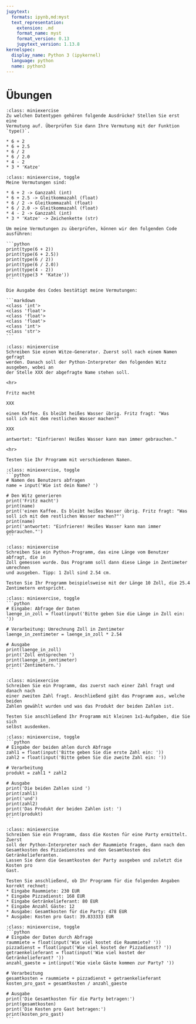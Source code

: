 ```yaml
---
jupytext:
  formats: ipynb,md:myst
  text_representation:
    extension: .md
    format_name: myst
    format_version: 0.13
    jupytext_version: 1.13.8
kernelspec:
  display_name: Python 3 (ipykernel)
  language: python
  name: python3
---
```


# Übungen

```{admonition} Übung 2.1
:class: miniexercise
Zu welchen Datentypen gehören folgende Ausdrücke? Stellen Sie erst eine
Vermutung auf. Überprüfen Sie dann Ihre Vermutung mit der Funktion `type()`.

* 6 + 2
* 6 + 2.5
* 6 / 2
* 6 / 2.0
* 4 - 2
* 3 * 'Katze'
```

````{admonition} Lösung
:class: miniexercise, toggle
Meine Vermutungen sind:

* 6 + 2 -> Ganzzahl (int)
* 6 + 2.5 -> Gleitkommazahl (float)
* 6 / 2 -> Gleitkommazahl (float)
* 6 / 2.0 -> Gleitkommazahl (float)
* 4 - 2 -> Ganzzahl (int)
* 3 * 'Katze' -> Zeichenkette (str)

Um meine Vermutungen zu überprüfen, können wir den folgenden Code ausführen:

```python
print(type(6 + 2))
print(type(6 + 2.5))
print(type(6 / 2))
print(type(6 / 2.0))
print(type(4 - 2))
print(type(3 * 'Katze'))
```

Die Ausgabe des Codes bestätigt meine Vermutungen:

```markdown
<class 'int'>
<class 'float'>
<class 'float'>
<class 'float'>
<class 'int'>
<class 'str'>
```
````

```{admonition} Übung 2.2
:class: miniexercise
Schreiben Sie einen Witze-Generator. Zuerst soll nach einem Namen gefragt
werden. Danach soll der Python-Interpreter den folgenden Witz ausgeben, wobei an
der Stelle XXX der abgefragte Name stehen soll.

<hr>

Fritz macht 

XXX 

einen Kaffee. Es bleibt heißes Wasser übrig. Fritz fragt: "Was
soll ich mit dem restlichen Wasser machen?" 

XXX 

antwortet: "Einfrieren! Heißes Wasser kann man immer gebrauchen."

<hr> 

Testen Sie Ihr Programm mit verschiedenen Namen.
```

````{admonition} Lösung
:class: miniexercise, toggle
```python
# Namen des Benutzers abfragen
name = input('Wie ist dein Name? ')

# Den Witz generieren
print('Fritz macht')
print(name)
print('einen Kaffee. Es bleibt heißes Wasser übrig. Fritz fragt: "Was soll ich mit dem restlichen Wasser machen?"')
print(name)
print('antwortet: "Einfrieren! Heißes Wasser kann man immer gebrauchen."')
```
````

```{admonition} Übung 2.3
:class: miniexercise
Schreiben Sie ein Python-Programm, das eine Länge vom Benutzer abfragt, die in
Zoll gemessen wurde. Das Programm soll dann diese Länge in Zentimeter umrechnen
und ausgeben. Tipp: 1 Zoll sind 2.54 cm.

Testen Sie Ihr Programm beispielsweise mit der Länge 10 Zoll, die 25.4
Zentimetern entspricht. 
```

````{admonition} Lösung
:class: miniexercise, toggle
```python
# Eingabe: Abfrage der Daten
laenge_in_zoll = float(input('Bitte geben Sie die Länge in Zoll ein: '))

# Verarbeitung: Umrechnung Zoll in Zentimeter
laenge_in_zentimeter = laenge_in_zoll * 2.54

# Ausgabe
print(laenge_in_zoll)
print('Zoll entsprechen ')
print(laenge_in_zentimeter)
print('Zentimetern.')
```
````

```{admonition} Übung 2.4
:class: miniexercise
Schreiben Sie ein Programm, das zuerst nach einer Zahl fragt und danach nach
einer zweiten Zahl fragt. Anschließend gibt das Programm aus, welche beiden
Zahlen gewählt wurden und was das Produkt der beiden Zahlen ist.

Testen Sie anschließend Ihr Programm mit kleinen 1x1-Aufgaben, die Sie sich
selbst ausdenken.
```

````{admonition} Lösung
:class: miniexercise, toggle
```python
# Eingabe der beiden ahlen durch Abfrage
zahl1 = float(input('Bitte geben Sie die erste Zahl ein: '))
zahl2 = float(input('Bitte geben Sie die zweite Zahl ein: '))

# Verarbeitung
produkt = zahl1 * zahl2

# Ausgabe
print('Die beiden Zahlen sind ')
print(zahl1)
print('und')
print(zahl2)
print('Das Produkt der beiden Zahlen ist: ')
print(produkt)
```
````

```{admonition} Übung 2.5
:class: miniexercise
Schreiben Sie ein Programm, dass die Kosten für eine Party ermittelt. Zuerst
soll der Python-Interpreter nach der Raummiete fragen, dann nach den
Gesamtkosten des Pizzadienstes und den Gesamtkosten des Getränkelieferanten.
Lassen Sie dann die Gesamtkosten der Party ausgeben und zuletzt die Kosten pro
Gast.

Testen Sie anschließend, ob Ihr Programm für die folgenden Angaben korrekt rechnet:
* Eingabe Raummiete: 230 EUR
* Eingabe Pizzadienst: 168 EUR
* Eingabe Getränkelieferant: 80 EUR
* Eingabe Anzahl Gäste: 12
* Ausgabe: Gesamtkosten für die Party: 478 EUR
* Ausgabe: Kosten pro Gast: 39.833333 EUR
```

````{admonition} Lösung
:class: miniexercise, toggle
```python
# Eingabe der Daten durch Abfrage
raummiete = float(input('Wie viel kostet die Raummiete? '))
pizzadienst = float(input('Wie viel kostet der Pizzadienst? '))
getraenkelieferant = float(input('Wie viel kostet der Getränkelieferant? '))
anzahl_gaeste = int(input('Wie viele Gäste kommen zur Party? '))

# Verarbeitung
gesamtkosten = raummiete + pizzadienst + getraenkelieferant
kosten_pro_gast = gesamtkosten / anzahl_gaeste

# Ausgabe
print('Die Gesamtkosten für die Party betragen:')
print(gesamtkosten)
print('Die Kosten pro Gast betragen:')
print(kosten_pro_gast)
```
````
